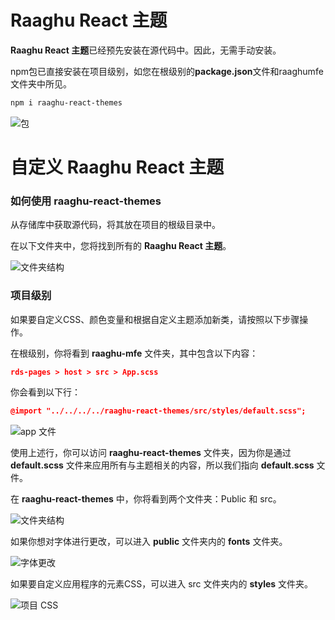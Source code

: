 # Raaghu React 主题

**Raaghu React 主题**已经预先安装在源代码中。因此，无需手动安装。

npm包已直接安装在项目级别，如您在根级别的**package.json**文件和raaghumfe文件夹中所见。

```bash
npm i raaghu-react-themes
```

![包](images/raaghu-react-theme-package.png)

# 自定义 Raaghu React 主题

### 如何使用 raaghu-react-themes

从存储库中获取源代码，将其放在项目的根级目录中。

在以下文件夹中，您将找到所有的 **Raaghu React 主题**。

![文件夹结构](images/raaghu-theme-folder.png)

### 项目级别

如果要自定义CSS、颜色变量和根据自定义主题添加新类，请按照以下步骤操作。

在根级别，你将看到 **raaghu-mfe** 文件夹，其中包含以下内容：

```json
rds-pages > host > src > App.scss
```

你会看到以下行：

```json
@import "../../../../raaghu-react-themes/src/styles/default.scss";
```

![app 文件](images/raaghu-react-theme-app.png)

使用上述行，你可以访问 **raaghu-react-themes** 文件夹，因为你是通过 **default.scss** 文件来应用所有与主题相关的内容，所以我们指向 **default.scss** 文件。

在 **raaghu-react-themes** 中，你将看到两个文件夹：Public 和 src。

![文件夹结构](images/raaghu-theme-folder.png)

如果你想对字体进行更改，可以进入 **public** 文件夹内的 **fonts** 文件夹。

![字体更改](images/raaghu-react-public.png)

如果要自定义应用程序的元素CSS，可以进入 src 文件夹内的 **styles** 文件夹。

![项目 CSS](images/raaghu-theme-style.png)
